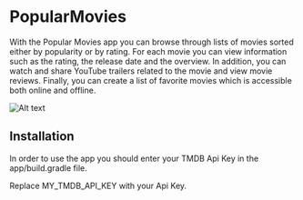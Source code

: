 # PopularMovies

With the Popular Movies app you can browse through lists of movies sorted either by popularity or by rating. For each movie you can view information such as the rating, the release date and the overview. In addition, you can watch and share YouTube trailers related to the movie and view movie reviews. Finally, you can create a list of favorite movies which is accessible both online and offline.

![Alt text](https://drive.google.com/open?id=1WPHaLyW16si8l5EUBxhKDDnJYVUjFj1U "Main Activity")

## Installation

In order to use the app you should enter your TMDB Api Key in the app/build.gradle file.

Replace MY_TMDB_API_KEY with your Api Key.
